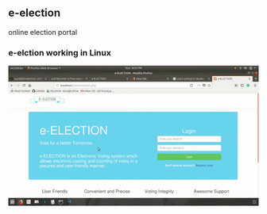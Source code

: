 ## e-election
online election portal
### e-elction working in Linux
![Working on localhost](election-1.gif) 
